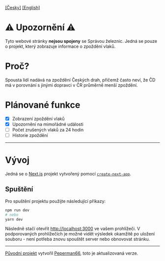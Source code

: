 [[Česky]](README.md) [[English]](README_english.md)

# ⚠️ Upozornění ⚠️
Tyto webové stránky **nejsou spojeny** se Správou železnic. Jedná se pouze o projekt, který zobrazuje informace o zpoždění vlaků.

# Proč?
Spousta lidí nadává na zpoždění Českých drah, přičemž často neví, že ČD má v porovnání s jinými dopravci v ČR průměrně menší zpoždění.

# Plánované funkce
- [x] Zobrazení zpoždění vlaků
- [x] Upozornění na mimořádné události
- [ ] Počet zrušených vlaků za 24 hodin
- [ ] Historie zpoždění

---

# Vývoj
Jedná se o [Next.js](https://nextjs.org/) projekt vytvořený pomocí [`create-next-app`](https://github.com/vercel/next.js/tree/canary/packages/create-next-app).

## Spuštění
Pro spuštění projektu použijte následující příkazy:

```bash
npm run dev
# nebo
yarn dev
```

Následně stačí otevřít [http://localhost:3000](http://localhost:3000) ve vašem prohlížeči.
V podporovaných prohlížečích je možné vidět výsledek okamžitě po uložení souboru - není potřeba znovu spouštět server nebo obnovovat stránku.

---

[Původní projekt](https://github.com/Peperman66/czechtraindelay) vytvořil  [Peperman66](https://github.com/Peperman66), toto je aktualizovaná verze.